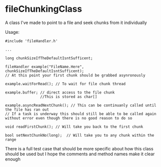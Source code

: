 # fileChunkingClass
A class I've made to point to a file and seek chunks from it individually

Usage:
```
#include 'fileHandler.h'

...

long chunkSizeIfTheDefaultIsntSufficent;

fileHandler example("FileName.Here", chunkSizeIfTheDefaultIsntSufficent);
// At this point your first chunk should be grabbed asynronously

example.waitForRead(); // To wait for file chunk thread

example.buffer; // direct access to the file chunk
                //This is stored as char[]

example.asyncReadNextChunk(); // This can be continuanly called until the file has ran out
// If a task is underway this should still be able to be called again without error even though there is no good reason to do so

void readFirstChunk(); // Will take you back to the first chunk

bool setNextChunkNo(long);	// Will take you to any chunk within the range
```

There is a full test case that should be more specific about how this class should be used but I hope the comments and method names make it clear enough
